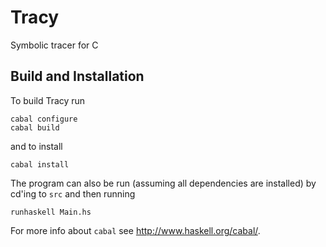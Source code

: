
# Tracy

Symbolic tracer for C

## Build and Installation

To build Tracy run

    cabal configure
    cabal build

and to install

    cabal install

The program can also be run (assuming all dependencies are installed) by cd'ing
to `src` and then running

    runhaskell Main.hs

For more info about `cabal` see http://www.haskell.org/cabal/.

